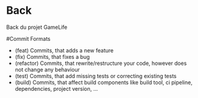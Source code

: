 # Back
Back du projet GameLife

#Commit Formats
- (feat) Commits, that adds a new feature
- (fix) Commits, that fixes a bug
- (refactor) Commits, that rewrite/restructure your code, however does not change any behaviour
- (test) Commits, that add missing tests or correcting existing tests
- (build) Commits, that affect build components like build tool, ci pipeline, dependencies, project version, ...
